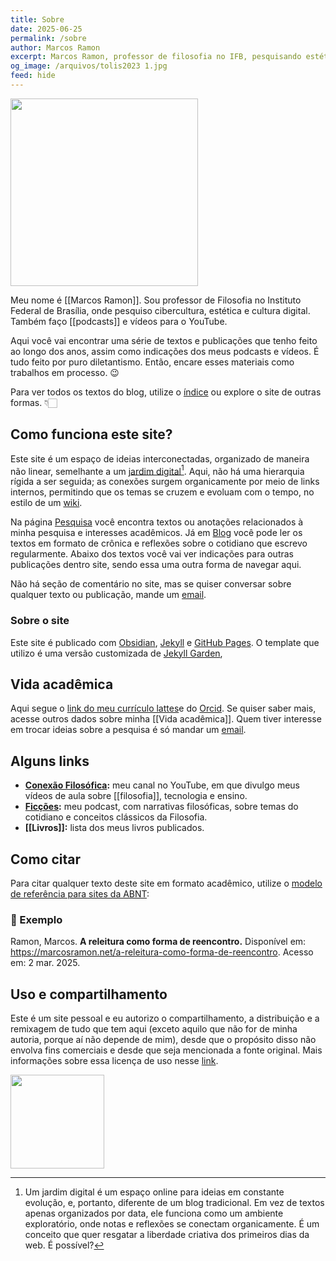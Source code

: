 ```yaml
---
title: Sobre
date: 2025-06-25
permalink: /sobre
author: Marcos Ramon
excerpt: Marcos Ramon, professor de filosofia no IFB, pesquisando estética, cibercultura e ensino.
og_image: /arquivos/tolis2023 1.jpg
feed: hide
---
```

<img src="assets/img/tolis2023 1.jpg" width="300">

Meu nome é [[Marcos Ramon]]. Sou professor de Filosofia no Instituto Federal de Brasília, onde pesquiso cibercultura, estética e cultura digital. Também faço [[podcasts]] e vídeos para o YouTube. 

Aqui você vai encontrar uma série de textos e publicações que tenho feito ao longo dos anos, assim como indicações dos meus podcasts e vídeos. É tudo feito por puro diletantismo. Então, encare esses materiais como trabalhos em processo. 😉

Para ver todos os textos do blog, utilize o <a href="https://marcosramon.github.io/posts">índice</a> ou explore o site de outras formas. 👇🏻

## Como funciona este site?

Este site é um espaço de ideias interconectadas, organizado de maneira não linear, semelhante a um [jardim digital](https://maggieappleton.com/garden-history)[^1]. Aqui, não há uma hierarquia rígida a ser seguida; as conexões surgem organicamente por meio de links internos, permitindo que os temas se cruzem e evoluam com o tempo, no estilo de um [wiki](https://pt.wikipedia.org/wiki/Wiki).

Na página <a href="https://marcosramon.github.io/notes">Pesquisa</a> você encontra textos ou anotações relacionados à minha pesquisa e interesses acadêmicos. Já em <a href="https://marcosramon.github.io/posts">Blog</a> você pode ler os textos em formato de crônica e reflexões sobre o cotidiano que escrevo regularmente. Abaixo dos textos você vai ver indicações para outras publicações dentro site, sendo essa uma outra forma de navegar aqui. 

Não há seção de comentário no site, mas se quiser conversar sobre qualquer texto ou publicação, mande um <a href="mailto:marcosramon@gmail.com">email</a>.

### Sobre o site
Este site é publicado com <a href="https://obsidian.md/">Obsidian</a>, <a href="https://jekyllrb.com/">Jekyll</a> e <a href="https://pages.github.com/">GitHub Pages</a>. O template que utilizo é uma versão customizada de <a href="https://jekyll-garden.github.io/">Jekyll Garden</a>,

## Vida acadêmica

Aqui segue o [link do meu currículo lattes](http://lattes.cnpq.br/9538072103558772)e do [Orcid](https://orcid.org/0000-0002-8720-8706). Se quiser saber mais, acesse outros dados sobre minha [[Vida acadêmica]]. Quem tiver interesse em trocar ideias sobre a pesquisa é só mandar um [email](mailto:marcosramon@gmail.com).

## Alguns links

- **[Conexão Filosófica](https://www.youtube.com/conexaofilosofica):** meu canal no YouTube, em que divulgo meus vídeos de aula sobre [[filosofia]], tecnologia e ensino.
- **[Ficções](https://open.spotify.com/show/1smphr2Sl3kHncMYB984rc?si=545bce8419e14da7&nd=1&dlsi=325dcd4d0a134fa7):** meu podcast, com narrativas filosóficas, sobre temas do cotidiano e conceitos clássicos da Filosofia.
- **[[Livros]]:** lista dos meus livros publicados.

## Como citar

Para citar qualquer texto deste site em formato acadêmico, utilize o [modelo de referência para sites da ABNT](https://normaliza.ifb.edu.br/doku.php?id=referencias:modelos_de_referencias:documentos_em_meio_eletronico:documentos_de_acesso_exclusivo_em_meio_eletronico):

### 📄 Exemplo
Ramon, Marcos. **A releitura como forma de reencontro.** Disponível em: <https://marcosramon.net/a-releitura-como-forma-de-reencontro>. Acesso em: 2 mar. 2025. 

## Uso e compartilhamento

Este é um site pessoal e eu autorizo o compartilhamento, a distribuição e a remixagem de tudo que tem aqui (exceto aquilo que não for de minha autoria, porque aí não depende de mim), desde que o propósito disso não envolva fins comerciais e desde que seja mencionada a fonte original. Mais informações sobre essa licença de uso nesse [link](http://creativecommons.org/licenses/by-nc-sa/3.0/br/).

<img src="assets/img/Pasted image 20250302190730.png" width="150">

[^1]: Um jardim digital é um espaço online para ideias em constante evolução, e, portanto, diferente de um blog tradicional. Em vez de textos apenas organizados por data, ele funciona como um ambiente exploratório, onde notas e reflexões se conectam organicamente. É um conceito que quer resgatar a liberdade criativa dos primeiros dias da web. É possível?


